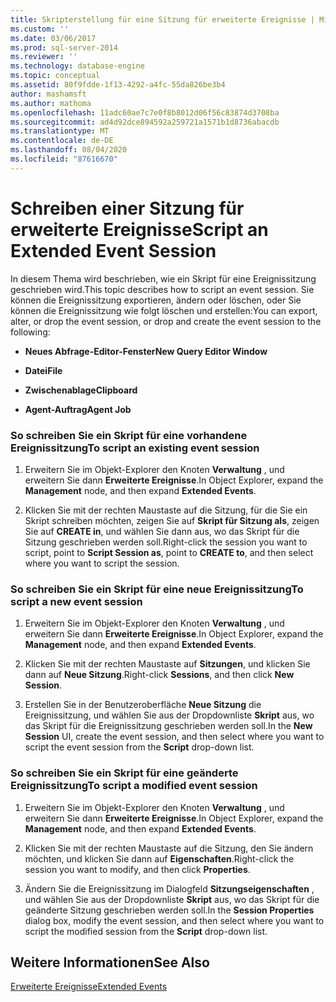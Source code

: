 ```yaml
---
title: Skripterstellung für eine Sitzung für erweiterte Ereignisse | Microsoft-Dokumentation
ms.custom: ''
ms.date: 03/06/2017
ms.prod: sql-server-2014
ms.reviewer: ''
ms.technology: database-engine
ms.topic: conceptual
ms.assetid: 80f9fdde-1f13-4292-a4fc-55da826be3b4
author: mashamsft
ms.author: mathoma
ms.openlocfilehash: 11adc60ae7c7e0f8b8012d06f56c83874d3708ba
ms.sourcegitcommit: ad4d92dce894592a259721a1571b1d8736abacdb
ms.translationtype: MT
ms.contentlocale: de-DE
ms.lasthandoff: 08/04/2020
ms.locfileid: "87616670"
---
```

# <a name="script-an-extended-event-session"></a><span data-ttu-id="4f8ea-102">Schreiben einer Sitzung für erweiterte Ereignisse</span><span class="sxs-lookup"><span data-stu-id="4f8ea-102">Script an Extended Event Session</span></span>
  <span data-ttu-id="4f8ea-103">In diesem Thema wird beschrieben, wie ein Skript für eine Ereignissitzung geschrieben wird.</span><span class="sxs-lookup"><span data-stu-id="4f8ea-103">This topic describes how to script an event session.</span></span> <span data-ttu-id="4f8ea-104">Sie können die Ereignissitzung exportieren, ändern oder löschen, oder Sie können die Ereignissitzung wie folgt löschen und erstellen:</span><span class="sxs-lookup"><span data-stu-id="4f8ea-104">You can export, alter, or drop the event session, or drop and create the event session to the following:</span></span>  
  
-   <span data-ttu-id="4f8ea-105">**Neues Abfrage-Editor-Fenster**</span><span class="sxs-lookup"><span data-stu-id="4f8ea-105">**New Query Editor Window**</span></span>  
  
-   <span data-ttu-id="4f8ea-106">**Datei**</span><span class="sxs-lookup"><span data-stu-id="4f8ea-106">**File**</span></span>  
  
-   <span data-ttu-id="4f8ea-107">**Zwischenablage**</span><span class="sxs-lookup"><span data-stu-id="4f8ea-107">**Clipboard**</span></span>  
  
-   <span data-ttu-id="4f8ea-108">**Agent-Auftrag**</span><span class="sxs-lookup"><span data-stu-id="4f8ea-108">**Agent Job**</span></span>  
  
### <a name="to-script-an-existing-event-session"></a><span data-ttu-id="4f8ea-109">So schreiben Sie ein Skript für eine vorhandene Ereignissitzung</span><span class="sxs-lookup"><span data-stu-id="4f8ea-109">To script an existing event session</span></span>  
  
1.  <span data-ttu-id="4f8ea-110">Erweitern Sie im Objekt-Explorer den Knoten **Verwaltung** , und erweitern Sie dann **Erweiterte Ereignisse**.</span><span class="sxs-lookup"><span data-stu-id="4f8ea-110">In Object Explorer, expand the **Management** node, and then expand **Extended Events**.</span></span>  
  
2.  <span data-ttu-id="4f8ea-111">Klicken Sie mit der rechten Maustaste auf die Sitzung, für die Sie ein Skript schreiben möchten, zeigen Sie auf **Skript für Sitzung als**, zeigen Sie auf **CREATE in**, und wählen Sie dann aus, wo das Skript für die Sitzung geschrieben werden soll.</span><span class="sxs-lookup"><span data-stu-id="4f8ea-111">Right-click the session you want to script, point to **Script Session as**, point to **CREATE to**, and then select where you want to script the session.</span></span>  
  
### <a name="to-script-a-new-event-session"></a><span data-ttu-id="4f8ea-112">So schreiben Sie ein Skript für eine neue Ereignissitzung</span><span class="sxs-lookup"><span data-stu-id="4f8ea-112">To script a new event session</span></span>  
  
1.  <span data-ttu-id="4f8ea-113">Erweitern Sie im Objekt-Explorer den Knoten **Verwaltung** , und erweitern Sie dann **Erweiterte Ereignisse**.</span><span class="sxs-lookup"><span data-stu-id="4f8ea-113">In Object Explorer, expand the **Management** node, and then expand **Extended Events**.</span></span>  
  
2.  <span data-ttu-id="4f8ea-114">Klicken Sie mit der rechten Maustaste auf **Sitzungen**, und klicken Sie dann auf **Neue Sitzung**.</span><span class="sxs-lookup"><span data-stu-id="4f8ea-114">Right-click **Sessions**, and then click **New Session**.</span></span>  
  
3.  <span data-ttu-id="4f8ea-115">Erstellen Sie in der Benutzeroberfläche **Neue Sitzung** die Ereignissitzung, und wählen Sie aus der Dropdownliste **Skript** aus, wo das Skript für die Ereignissitzung geschrieben werden soll.</span><span class="sxs-lookup"><span data-stu-id="4f8ea-115">In the **New Session** UI, create the event session, and then select where you want to script the event session from the **Script** drop-down list.</span></span>  
  
### <a name="to-script-a-modified-event-session"></a><span data-ttu-id="4f8ea-116">So schreiben Sie ein Skript für eine geänderte Ereignissitzung</span><span class="sxs-lookup"><span data-stu-id="4f8ea-116">To script a modified event session</span></span>  
  
1.  <span data-ttu-id="4f8ea-117">Erweitern Sie im Objekt-Explorer den Knoten **Verwaltung** , und erweitern Sie dann **Erweiterte Ereignisse**.</span><span class="sxs-lookup"><span data-stu-id="4f8ea-117">In Object Explorer, expand the **Management** node, and then expand **Extended Events**.</span></span>  
  
2.  <span data-ttu-id="4f8ea-118">Klicken Sie mit der rechten Maustaste auf die Sitzung, den Sie ändern möchten, und klicken Sie dann auf **Eigenschaften**.</span><span class="sxs-lookup"><span data-stu-id="4f8ea-118">Right-click the session you want to modify, and then click **Properties**.</span></span>  
  
3.  <span data-ttu-id="4f8ea-119">Ändern Sie die Ereignissitzung im Dialogfeld **Sitzungseigenschaften** , und wählen Sie aus der Dropdownliste **Skript** aus, wo das Skript für die geänderte Sitzung geschrieben werden soll.</span><span class="sxs-lookup"><span data-stu-id="4f8ea-119">In the **Session Properties** dialog box, modify the event session, and then select where you want to script the modified session from the **Script** drop-down list.</span></span>  
  
## <a name="see-also"></a><span data-ttu-id="4f8ea-120">Weitere Informationen</span><span class="sxs-lookup"><span data-stu-id="4f8ea-120">See Also</span></span>  
 [<span data-ttu-id="4f8ea-121">Erweiterte Ereignisse</span><span class="sxs-lookup"><span data-stu-id="4f8ea-121">Extended Events</span></span>](../relational-databases/extended-events/extended-events.md)  
  
  
